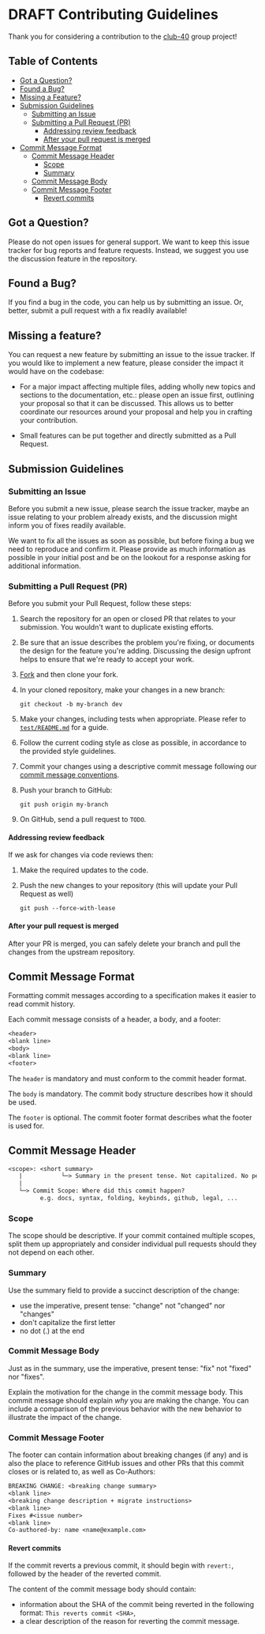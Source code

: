 # DRAFT Contributing Guidelines

Thank you for considering a contribution to the [club-40](https://github.com/club-40) group project!

## Table of Contents

- [Got a Question?](#got-a-question)
- [Found a Bug?](#found-a-bug)
- [Missing a Feature?](#missing-a-feature)
- [Submission Guidelines](#submission-guidelines)
  - [Submitting an Issue](#submitting-an-issue)
  - [Submitting a Pull Request (PR)](#submitting-a-pull-request-pr)
    - [Addressing review feedback](#addressing-review-feedback)
    - [After your pull request is merged](#after-your-pull-request-is-merged)
- [Commit Message Format](#commit-message-format)
  - [Commit Message Header](#commit-message-header)
    - [Scope](#scope)
    - [Summary](#summary)
  - [Commit Message Body](#commit-message-body)
  - [Commit Message Footer](#commit-message-footer)
    - [Revert commits](#revert-commits)

## Got a Question?

Please do not open issues for general support. We want to keep this issue tracker
for bug reports and feature requests. Instead, we suggest you use the discussion feature in the repository.

## Found a Bug?

If you find a bug in the code, you can help us by submitting an issue.
Or, better, submit a pull request with a fix readily available!

## Missing a feature?

You can request a new feature by submitting an issue to the issue tracker.
If you would like to implement a new feature, please consider the impact it would have on the codebase:

- For a major impact affecting multiple files, adding wholly new topics and sections to the documentation, etc.:
    please open an issue first, outlining your proposal so that it can be discussed.
    This allows us to better coordinate our resources around your proposal and help you in crafting your contribution.

- Small features can be put together and directly submitted as a Pull Request.

## Submission Guidelines

### Submitting an Issue

Before you submit a new issue, please search the issue tracker, maybe an issue relating to your problem already exists,
and the discussion might inform you of fixes readily available.

We want to fix all the issues as soon as possible, but before fixing a bug we need to reproduce and confirm it. Please provide as much information as possible in your initial post and be on the lookout for a response asking for additional information.

### Submitting a Pull Request (PR)

Before you submit your Pull Request, follow these steps:

1. Search the repository for an open or closed PR that relates to your submission.
   You wouldn't want to duplicate existing efforts.
2. Be sure that an issue describes the problem you're fixing, or documents the design for the feature you're adding.
   Discussing the design upfront helps to ensure that we're ready to accept your work.
3. [Fork](https://github.com/Club-40/odins-pantry) and then clone your fork.

4. In your cloned repository, make your changes in a new branch:

    ```shell
    git checkout -b my-branch dev
    ```

5. Make your changes, including tests when appropriate. Please refer to [`test/README.md`](TODO ) for a guide.

6. Follow the current coding style as close as possible, in accordance to the provided style guidelines.

7. Commit your changes using a descriptive commit message following our [commit message conventions](TODO).

8. Push your branch to GitHub:

   ```shell
   git push origin my-branch
   ```

9. On GitHub, send a pull request to `TODO`.

#### Addressing review feedback

If we ask for changes via code reviews then:

1. Make the required updates to the code.

2. Push the new changes to your repository (this will update your Pull Request as well)

   ```shell
   git push --force-with-lease
   ```

#### After your pull request is merged

After your PR is merged, you can safely delete your branch and pull the changes from the upstream repository.

## Commit Message Format

Formatting commit messages according to a specification makes it easier to read commit history.

Each commit message consists of a header, a body, and a footer:

```txt
<header>
<blank line>
<body>
<blank line>
<footer>
```

The `header` is mandatory and must conform to the commit header format.

The `body` is mandatory. The commit body structure describes how it should be used.

The `footer` is optional. The commit footer format describes what the footer is used for.

## Commit Message Header

```txt
<scope>: <short summary>
   |           └─> Summary in the present tense. Not capitalized. No period at the end.
   |
   └─> Commit Scope: Where did this commit happen?
         e.g. docs, syntax, folding, keybinds, github, legal, ...
```

### Scope

The scope should be descriptive. If your commit contained multiple scopes, split them up appropriately and consider
individual pull requests should they not depend on each other.

### Summary

Use the summary field to provide a succinct description of the change:

- use the imperative, present tense: "change" not "changed" nor "changes"
- don't capitalize the first letter
- no dot (.) at the end

### Commit Message Body

Just as in the summary, use the imperative, present tense: "fix" not "fixed" nor "fixes".

Explain the motivation for the change in the commit message body.
This commit message should explain _why_ you are making the change.
You can include a comparison of the previous behavior with the new behavior to illustrate the impact of the change.

### Commit Message Footer

The footer can contain information about breaking changes (if any) and is also the place to reference GitHub issues
and other PRs that this commit closes or is related to, as well as Co-Authors:

```txt
BREAKING CHANGE: <breaking change summary>
<blank line>
<breaking change description + migrate instructions>
<blank line>
Fixes #<issue number>
<blank line>
Co-authored-by: name <name@example.com>
```

#### Revert commits

If the commit reverts a previous commit, it should begin with `revert:`, followed by the header of the reverted commit.

The content of the commit message body should contain:

- information about the SHA of the commit being reverted in the following format: `This reverts commit <SHA>`,
- a clear description of the reason for reverting the commit message.
